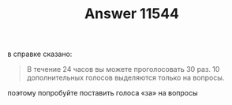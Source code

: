 ﻿---
title: "Answer 11544"
se.owner.user_id: 400096
se.owner.display_name: "Danis"
se.owner.link: "https://ru.meta.stackoverflow.com/users/400096/danis"
se.answer_id: 11544
se.question_id: 11543
se.post_type: answer
se.is_accepted: False
---
<p>в справке сказано:</p>
<blockquote>
<p>В течение 24 часов вы можете проголосовать 30 раз. 10 дополнительных голосов выделяются только на вопросы.</p>
</blockquote>
<p>поэтому попробуйте поставить голоса «за» на вопросы</p>
